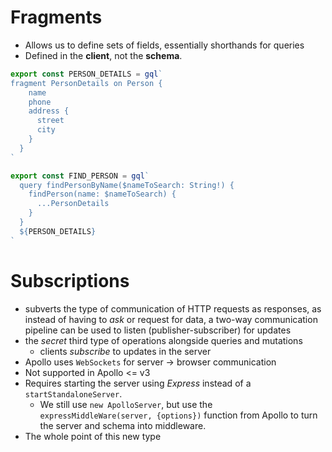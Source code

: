 # Fragments
- Allows us to define sets of fields, essentially shorthands for queries
- Defined in the **client**, not the **schema**.

```js
export const PERSON_DETAILS = gql`
fragment PersonDetails on Person {
    name
    phone 
    address {
      street 
      city
    }
  }
`

export const FIND_PERSON = gql`
  query findPersonByName($nameToSearch: String!) {
    findPerson(name: $nameToSearch) {
      ...PersonDetails
    }
  }
  ${PERSON_DETAILS}
`
```

# Subscriptions
- subverts the type of communication of HTTP requests as responses, as instead of having to *ask* or request for data, a two-way communication pipeline can be used to listen (publisher-subscriber) for updates
- the *secret* third type of operations alongside queries and mutations
	- clients *subscribe* to updates in the server
- Apollo uses `WebSockets` for server -> browser communication
- Not supported in Apollo <= v3
- Requires starting the server using *Express* instead of a `startStandaloneServer`.
	- We still use `new ApolloServer`, but use the `expressMiddleWare(server, {options})` function from Apollo to turn the server and schema into middleware.
- The whole point of this new type